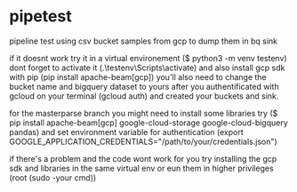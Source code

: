 # pipetest
pipeline test using csv bucket samples from gcp to dump them in bq sink



if it doesnt work try it in a virtual environement ($ python3 -m venv testenv)
dont forget to activate it (.\testenv\Scripts\activate)
and also install gcp sdk with pip (pip install apache-beam[gcp])
you'll also need to change the bucket name and bigquery dataset to yours after you authentificated with gcloud on your terminal (gcloud auth) and created your buckets and sink.

for the masterparse branch you might need to install some libraries try ($ pip install apache-beam[gcp] google-cloud-storage google-cloud-bigquery pandas)
and set environment variable for authentication (export GOOGLE_APPLICATION_CREDENTIALS="/path/to/your/credentials.json")



if there's a problem and the code wont work for you try installing the gcp sdk and libraries in the same virtual env or eun them in higher privileges (root (sudo -your cmd))
